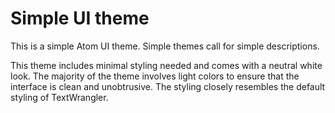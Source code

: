 # Simple UI theme

This is a simple Atom UI theme. Simple themes call for simple descriptions.

This theme includes minimal styling needed and comes with a neutral white look. The majority of the theme involves light colors to ensure that the interface is clean and unobtrusive. The styling closely resembles the default styling of TextWrangler.
